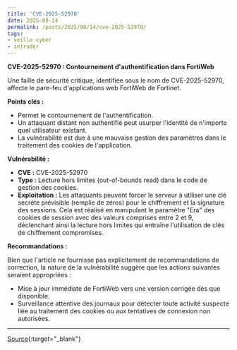 ```yaml
---
title: 'CVE-2025-52970'
date: 2025-08-14
permalink: /posts/2025/08/14/cve-2025-52970/
tags:
- veille-cyber
- intruder
---
```

**CVE-2025-52970 : Contournement d'authentification dans FortiWeb**

Une faille de sécurité critique, identifiée sous le nom de CVE-2025-52970, affecte le pare-feu d'applications web FortiWeb de Fortinet.

**Points clés :**

*   Permet le contournement de l'authentification.
*   Un attaquant distant non authentifié peut usurper l'identité de n'importe quel utilisateur existant.
*   La vulnérabilité est due à une mauvaise gestion des paramètres dans le traitement des cookies de l'application.

**Vulnérabilité :**

*   **CVE :** CVE-2025-52970
*   **Type :** Lecture hors limites (out-of-bounds read) dans le code de gestion des cookies.
*   **Exploitation :** Les attaquants peuvent forcer le serveur à utiliser une clé secrète prévisible (remplie de zéros) pour le chiffrement et la signature des sessions. Cela est réalisé en manipulant le paramètre "Era" des cookies de session avec des valeurs comprises entre 2 et 9, déclenchant ainsi la lecture hors limites qui entraîne l'utilisation de clés de chiffrement compromises.

**Recommandations :**

Bien que l'article ne fournisse pas explicitement de recommandations de correction, la nature de la vulnérabilité suggère que les actions suivantes seraient appropriées :

*   Mise à jour immédiate de FortiWeb vers une version corrigée dès que disponible.
*   Surveillance attentive des journaux pour détecter toute activité suspecte liée au traitement des cookies ou aux tentatives de connexion non autorisées.

---
[Source](https://cvemon.intruder.io/cves/CVE-2025-52970){:target="_blank"}
